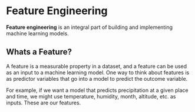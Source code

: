 # Feature Engineering 

**Feature engineering** is an integral part of building and implementing machine learning models.

## Whats a Feature? 
A feature is a measurable property in a dataset, and a feature can be used as an input to a machine learning model. One way to think about features is as predictor variables that go into a model to predict the outcome variable. 

For example, if we want a model that predicts precipitation at a given place and time, we might use temperature, humidity, month, altitude, etc. as inputs. These are our features.